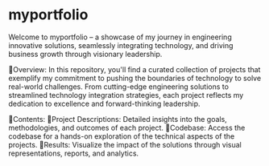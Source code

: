 # myportfolio
Welcome to myportfolio – a showcase of my journey in engineering innovative solutions, seamlessly integrating technology, and driving business growth through visionary leadership.

🔵Overview:
In this repository, you'll find a curated collection of projects that exemplify my commitment to pushing the boundaries of technology to solve real-world challenges. From cutting-edge engineering solutions to streamlined technology integration strategies, each project reflects my dedication to excellence and forward-thinking leadership.

🔵Contents:
  🔹Project Descriptions: Detailed insights into the goals, methodologies, and outcomes of each project.
  🔹Codebase: Access the codebase for a hands-on exploration of the technical aspects of the projects. 
  🔹Results: Visualize the impact of the solutions through visual representations, reports, and analytics.
